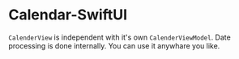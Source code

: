 # Calendar-SwiftUI
`CalenderView` is independent with it's own `CalenderViewModel`. Date processing is done internally. You can use it anywhare you like.
